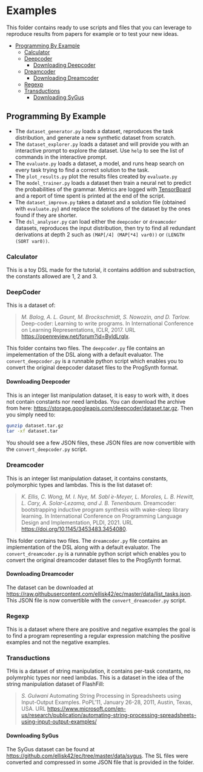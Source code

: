 # Examples

This folder contains ready to use scripts and files that you can leverage to reproduce results from papers for example or to test your new ideas.

<!-- toc -->

- [Programming By Example](#programming-by-example)
  - [Calculator](#calculator)
  - [Deepcoder](#deepcoder)
    - [Downloading Deepcoder](#downloading-deepcoder)
  - [Dreamcoder](#dreamcoder)
    - [Downloading Dreamcoder](#downloading-dreamcoder)
  - [Regexp](#regexp)
  - [Transductions](#transductions)
    - [Downloading SyGus](#downloading-sygus)


<!-- tocstop -->

## Programming By Example

- The `dataset_generator.py` loads a dataset, reproduces the task distribution, and generate a new synthetic dataset from scratch.
- The `dataset_explorer.py` loads a dataset and will provide you with an interactive prompt to explore the dataset. Use `help` to see the list of commands in the interactive prompt.
- The `evaluate.py` loads a dataset, a model, and runs heap search on every task trying to find a correct solution to the task.
- The `plot_results.py` plot the results files created by ``evaluate.py``
- The `model_trainer.py` loads a dataset then train a neural net to predict the probabilities of the grammar. Metrics are logged with [TensorBoard](https://www.tensorflow.org/tensorboard/) and a report of time spent is printed at the end of the script.
- The `dataset_improve.py` takes a dataset and a solution file (obtained with `evaluate.py`) and replace the solutions of the dataset by the ones found if they are shorter.
- The `dsl_analyser.py` can load either the `deepcoder` or `dreamcoder` datasets, reproduces the input distribution, then try to find all redundant derivations at depth 2 such as `(MAP[/4] (MAP[*4] var0))` or `(LENGTH (SORT var0))`.

### Calculator

This is a toy DSL made for the tutorial, it contains addition and substraction, the constants allowed are 1, 2 and 3.

### DeepCoder

This is a dataset of:
> *M. Balog, A. L. Gaunt, M. Brockschmidt, S. Nowozin, and D. Tarlow.* Deep-coder: Learning to write programs. In International Conference on Learning Representations, ICLR, 2017. URL <https://openreview.net/forum?id=ByldLrqlx>.

This folder contains two files.
The `deepcoder.py` file contains an impelementation of the DSL along with a default evaluator.
The `convert_deepcoder.py` is a runnable python script which enables you to convert the original deepcoder dataset files to the ProgSynth format.

#### Downloading Deepcoder

This is an integer list manipulation dataset, it is easy to work with, it does not contain constants nor need lambdas.
You can download the archive from here: <https://storage.googleapis.com/deepcoder/dataset.tar.gz>. Then you simply need to:

```bash
gunzip dataset.tar.gz
tar -xf dataset.tar
```

You should see a few JSON files, these JSON files are now convertible with the `convert_deepcoder.py` script.

### Dreamcoder

This is an integer list manipulation dataset, it contains constants, polymorphic types and lambdas.
This is the list dataset of:
> *K. Ellis, C. Wong, M. I. Nye, M. Sabl ́e-Meyer, L. Morales, L. B. Hewitt, L. Cary, A. Solar-Lezama, and J. B. Tenenbaum.* Dreamcoder: bootstrapping inductive program synthesis with wake-sleep library learning. In International Conference on Programming Language Design and Implementation, PLDI, 2021. URL <https://doi.org/10.1145/3453483.3454080>.

This folder contains two files.
The `dreamcoder.py` file contains an implementation of the DSL along with a default evaluator.
The `convert_dreamcoder.py` is a runnable python script which enables you to convert the original dreamcoder dataset files to the ProgSynth format.

#### Downloading Dreamcoder

The dataset can be downloaded at <https://raw.githubusercontent.com/ellisk42/ec/master/data/list_tasks.json>.
This JSON file is now convertible with the `convert_dreamcoder.py` script.

### Regexp

This is a dataset where there are positive and negative examples the goal is to find a program representing a regular expression matching the positive examples and not the negative examples.

### Transductions

THis is a dataset of string manipulation, it contains per-task constants, no polymrphic types nor need lambdas.
This is a dataset in the idea of the string manipulation dataset of FlashFill:
> *S. Gulwani* Automating String Processing in Spreadsheets using Input-Output Examples. PoPL'11, January 26-28, 2011, Austin, Texas, USA. URL <https://www.microsoft.com/en-us/research/publication/automating-string-processing-spreadsheets-using-input-output-examples/>

#### Downloading SyGus

The SyGus dataset can be found at <https://github.com/ellisk42/ec/tree/master/data/sygus>.
The SL files were converted and compressed in some JSON file that is provided in the folder.
